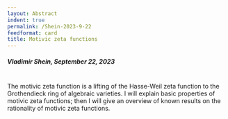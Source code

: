 ```yaml
---
layout: Abstract
indent: true
permalink: /Shein-2023-9-22
feedformat: card
title: Motivic zeta functions
---
```


##### Vladimir Shein, September 22, 2023
<br>
The motivic zeta function is a lifting of the Hasse-Weil zeta function to the Grothendieck ring of algebraic varieties. I will explain basic properties of motivic zeta functions; then I will give an overview of known results on the rationality of motivic zeta functions.

